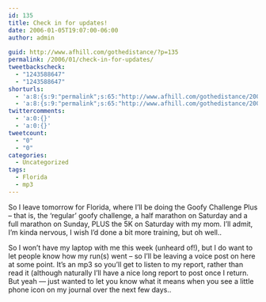 ```yaml
---
id: 135
title: Check in for updates!
date: 2006-01-05T19:07:00-06:00
author: admin
  
guid: http://www.afhill.com/gothedistance/?p=135
permalink: /2006/01/check-in-for-updates/
tweetbackscheck:
  - "1243588647"
  - "1243588647"
shorturls:
  - 'a:8:{s:9:"permalink";s:65:"http://www.afhill.com/gothedistance/2006/01/check-in-for-updates/";s:7:"tinyurl";s:25:"http://tinyurl.com/cgfr2g";s:4:"isgd";s:17:"http://is.gd/hfjY";s:5:"bitly";s:18:"http://bit.ly/MYK5";s:5:"snipr";s:22:"http://snipr.com/aqsvo";s:5:"snurl";s:22:"http://snurl.com/aqsvo";s:7:"snipurl";s:24:"http://snipurl.com/aqsvo";s:4:"trim";s:17:"http://tr.im/cqyf";}'
  - 'a:8:{s:9:"permalink";s:65:"http://www.afhill.com/gothedistance/2006/01/check-in-for-updates/";s:7:"tinyurl";s:25:"http://tinyurl.com/cgfr2g";s:4:"isgd";s:17:"http://is.gd/hfjY";s:5:"bitly";s:18:"http://bit.ly/MYK5";s:5:"snipr";s:22:"http://snipr.com/aqsvo";s:5:"snurl";s:22:"http://snurl.com/aqsvo";s:7:"snipurl";s:24:"http://snipurl.com/aqsvo";s:4:"trim";s:17:"http://tr.im/cqyf";}'
twittercomments:
  - 'a:0:{}'
  - 'a:0:{}'
tweetcount:
  - "0"
  - "0"
categories:
  - Uncategorized
tags:
  - Florida
  - mp3
---
```

So I leave tomorrow for Florida, where I&#8217;ll be doing the Goofy Challenge Plus &#8211; that is, the &#8216;regular&#8217; goofy challenge, a half marathon on Saturday and a full marathon on Sunday, PLUS the 5K on Saturday with my mom. I&#8217;ll admit, I&#8217;m kinda nervous, I wish I&#8217;d done a bit more training, but oh well..

So I won&#8217;t have my laptop with me this week (unheard of!), but I do want to let people know how my run(s) went &#8211; so I&#8217;ll be leaving a voice post on here at some point. It&#8217;s an mp3 so you&#8217;ll get to listen to my report, rather than read it (although naturally I&#8217;ll have a nice long report to post once I return. But yeah &#8212; just wanted to let you know what it means when you see a little phone icon on my journal over the next few days..